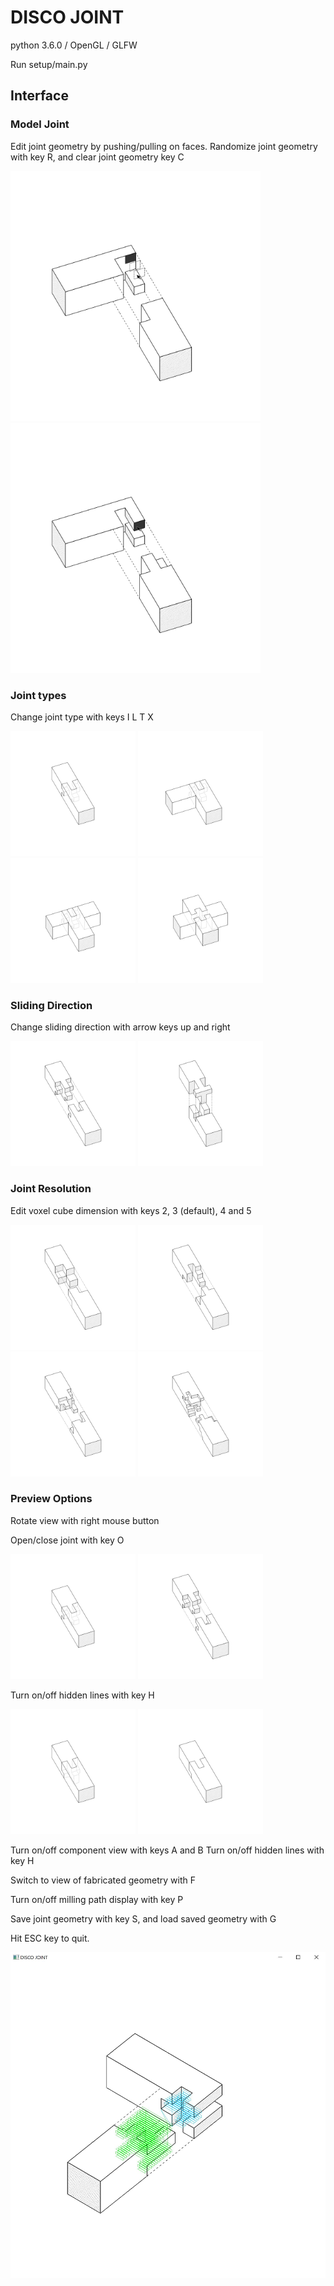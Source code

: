 # DISCO JOINT

python 3.6.0 / OpenGL / GLFW

Run setup/main.py

## Interface

### Model Joint
Edit joint geometry by pushing/pulling on faces. Randomize joint geometry with key R, and clear joint geometry key C
<p float="left">
  <img src="/Screenshots/screenshot_edit_pulled.png" width="400" />
  <img src="/Screenshots/screenshot_edit_result.png" width="400" />
</p>

### Joint types
Change joint type with keys I L T X
<p float="left">
  <img src="/Screenshots/screenshot_type_I.png" width="200" />
  <img src="/Screenshots/screenshot_type_L.png" width="200" />
  <img src="/Screenshots/screenshot_type_T.png" width="200" />
  <img src="/Screenshots/screenshot_type_X.png" width="200" /> 
</p>

### Sliding Direction
Change sliding direction with arrow keys up and right
<p float="left">
  <img src="/Screenshots/screenshot_open.png" width="200" />
  <img src="/Screenshots/screenshot_direction.png" width="200" />
</p>

### Joint Resolution
Edit voxel cube dimension with keys 2, 3 (default), 4 and 5
<p float="left">
  <img src="/Screenshots/screenshot_dim_2.png" width="200" />
  <img src="/Screenshots/screenshot_dim_3.png" width="200" />
  <img src="/Screenshots/screenshot_dim_4.png" width="200" />
  <img src="/Screenshots/screenshot_dim_5.png" width="200" /> 
</p>


### Preview Options

Rotate view with right mouse button

Open/close joint with key O
<p float="left">
  <img src="/Screenshots/screenshot_type_I.png" width="200" />
  <img src="/Screenshots/screenshot_open.png" width="200" />
</p>

Turn on/off hidden lines with key H
<p float="left">
  <img src="/Screenshots/screenshot_hidden_show.png" width="200" />
  <img src="/Screenshots/screenshot_hidden_hide.png" width="200" />
</p>

Turn on/off component view with keys A and B
Turn on/off hidden lines with key H

Switch to view of fabricated geometry with F

Turn on/off milling path display with key P

Save joint geometry with key S, and load saved geometry with G

Hit ESC key to quit.

![disco_joint_interface.py screenshot](Screenshot.JPG)
